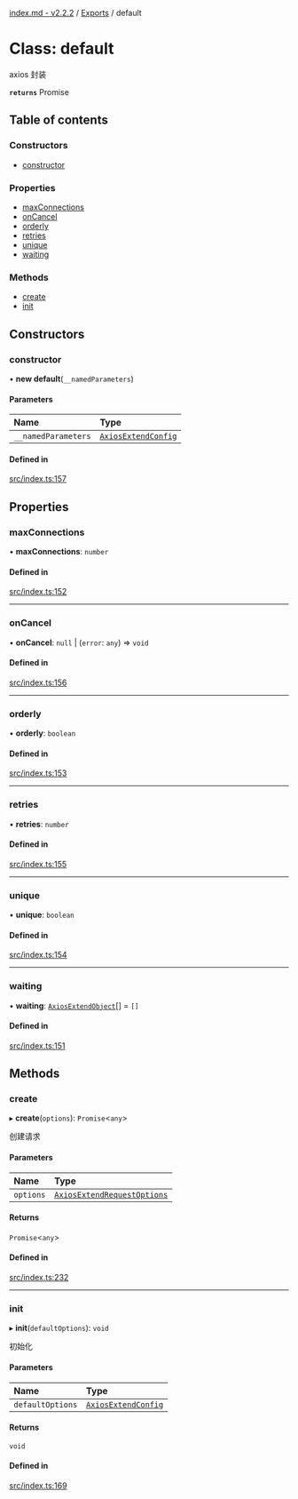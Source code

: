 [index.md - v2.2.2](../README.md) / [Exports](../modules.md) / default

# Class: default

axios 封装

**`returns`** Promise

## Table of contents

### Constructors

-   [constructor](default.md#constructor)

### Properties

-   [maxConnections](default.md#maxconnections)
-   [onCancel](default.md#oncancel)
-   [orderly](default.md#orderly)
-   [retries](default.md#retries)
-   [unique](default.md#unique)
-   [waiting](default.md#waiting)

### Methods

-   [create](default.md#create)
-   [init](default.md#init)

## Constructors

### constructor

• **new default**(`__namedParameters`)

#### Parameters

| Name                | Type                                                      |
| :------------------ | :-------------------------------------------------------- |
| `__namedParameters` | [`AxiosExtendConfig`](../interfaces/AxiosExtendConfig.md) |

#### Defined in

[src/index.ts:157](https://github.com/saqqdy/axios-ex/blob/d37f87a/src/index.ts#L157)

## Properties

### maxConnections

• **maxConnections**: `number`

#### Defined in

[src/index.ts:152](https://github.com/saqqdy/axios-ex/blob/d37f87a/src/index.ts#L152)

---

### onCancel

• **onCancel**: `null` \| (`error`: `any`) => `void`

#### Defined in

[src/index.ts:156](https://github.com/saqqdy/axios-ex/blob/d37f87a/src/index.ts#L156)

---

### orderly

• **orderly**: `boolean`

#### Defined in

[src/index.ts:153](https://github.com/saqqdy/axios-ex/blob/d37f87a/src/index.ts#L153)

---

### retries

• **retries**: `number`

#### Defined in

[src/index.ts:155](https://github.com/saqqdy/axios-ex/blob/d37f87a/src/index.ts#L155)

---

### unique

• **unique**: `boolean`

#### Defined in

[src/index.ts:154](https://github.com/saqqdy/axios-ex/blob/d37f87a/src/index.ts#L154)

---

### waiting

• **waiting**: [`AxiosExtendObject`](../interfaces/AxiosExtendObject.md)[] = `[]`

#### Defined in

[src/index.ts:151](https://github.com/saqqdy/axios-ex/blob/d37f87a/src/index.ts#L151)

## Methods

### create

▸ **create**(`options`): `Promise`<`any`\>

创建请求

#### Parameters

| Name      | Type                                                                      |
| :-------- | :------------------------------------------------------------------------ |
| `options` | [`AxiosExtendRequestOptions`](../interfaces/AxiosExtendRequestOptions.md) |

#### Returns

`Promise`<`any`\>

#### Defined in

[src/index.ts:232](https://github.com/saqqdy/axios-ex/blob/d37f87a/src/index.ts#L232)

---

### init

▸ **init**(`defaultOptions`): `void`

初始化

#### Parameters

| Name             | Type                                                      |
| :--------------- | :-------------------------------------------------------- |
| `defaultOptions` | [`AxiosExtendConfig`](../interfaces/AxiosExtendConfig.md) |

#### Returns

`void`

#### Defined in

[src/index.ts:169](https://github.com/saqqdy/axios-ex/blob/d37f87a/src/index.ts#L169)
